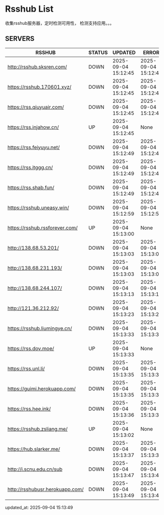 # Rsshub List

收集rsshub服务器，定时检测可用性， 检测支持应用。。。


## SERVERS

|  RSSHUB   | STATUS  | UPDATED  | ERROR  | TWITTER |  
|  ----  | ----  | ----  | ----  | ---- |  
| http://rsshub.sksren.com/ | DOWN | 2025-09-04 15:12:45 | 2025-09-04 15:12:45 |  
| https://rsshub.170601.xyz/ | DOWN | 2025-09-04 15:12:45 | 2025-09-04 15:12:45 |  
| https://rss.qiuyuair.com/ | DOWN | 2025-09-04 15:12:45 | 2025-09-04 15:12:45 |  
| https://rss.injahow.cn/ | UP | 2025-09-04 15:12:45 | None ||  
| https://rss.feiyuyu.net/ | DOWN | 2025-09-04 15:12:49 | 2025-09-04 15:12:49 |  
| https://rss.itggg.cn/ | DOWN | 2025-09-04 15:12:49 | 2025-09-04 15:12:49 |  
| https://rss.shab.fun/ | DOWN | 2025-09-04 15:12:49 | 2025-09-04 15:12:49 |  
| https://rsshub.uneasy.win/ | DOWN | 2025-09-04 15:12:59 | 2025-09-04 15:12:59 |  
| https://rsshub.rssforever.com/ | UP | 2025-09-04 15:13:00 | None ||  
| http://138.68.53.201/ | DOWN | 2025-09-04 15:13:03 | 2025-09-04 15:13:03 |  
| http://138.68.231.193/ | DOWN | 2025-09-04 15:13:03 | 2025-09-04 15:13:03 |  
| http://138.68.244.107/ | DOWN | 2025-09-04 15:13:13 | 2025-09-04 15:13:13 |  
| http://121.36.212.92/ | DOWN | 2025-09-04 15:13:23 | 2025-09-04 15:13:23 |  
| https://rsshub.liumingye.cn/ | DOWN | 2025-09-04 15:13:33 | 2025-09-04 15:13:33 |  
| https://rss.dov.moe/ | UP | 2025-09-04 15:13:33 | None ||  
| https://rss.unl.li/ | DOWN | 2025-09-04 15:13:35 | 2025-09-04 15:13:35 |  
| https://guimi.herokuapp.com/ | DOWN | 2025-09-04 15:13:35 | 2025-09-04 15:13:35 |  
| https://rss.hee.ink/ | DOWN | 2025-09-04 15:13:36 | 2025-09-04 15:13:36 |  
| https://rsshub.zsliang.me/ | UP | 2025-09-04 15:13:02 | None |OK|  
| https://hub.slarker.me/ | DOWN | 2025-09-04 15:13:37 | 2025-09-04 15:13:37 |  
| http://i.scnu.edu.cn/sub | DOWN | 2025-09-04 15:13:47 | 2025-09-04 15:13:47 |  
| http://rsshubusr.herokuapp.com/ | DOWN | 2025-09-04 15:13:49 | 2025-09-04 15:13:49 |  
  

updated_at: 2025-09-04 15:13:49  
